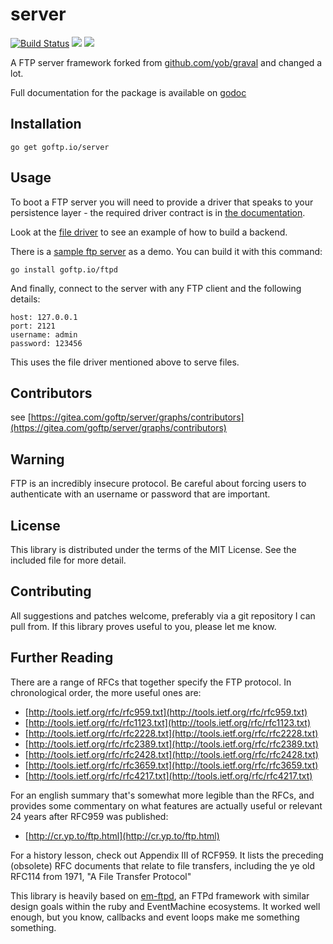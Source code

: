 # server

[![Build Status](https://drone.gitea.com/api/badges/goftp/server/status.svg)](https://drone.gitea.com/goftp/server) [![](http://gocover.io/_badge/gitea.com/goftp/server)](http://gocover.io/gitea.com/goftp/server)
[![](https://goreportcard.com/badge/gitea.com/goftp/server)](https://goreportcard.com/report/gitea.com/goftp/server)

A FTP server framework forked from [github.com/yob/graval](http://github.com/yob/graval) and changed a lot.

Full documentation for the package is available on [godoc](http://godoc.org/goftp.io/server)

## Installation

    go get goftp.io/server

## Usage

To boot a FTP server you will need to provide a driver that speaks to
your persistence layer - the required driver contract is in [the
documentation](http://godoc.org/goftp.io/server/core).

Look at the [file driver](https://goftp.io/server/driver/file) to see
an example of how to build a backend.

There is a [sample ftp server](https://goftp.io/ftpd) as a demo. You can build it with this
command:

    go install goftp.io/ftpd

And finally, connect to the server with any FTP client and the following
details:

    host: 127.0.0.1
    port: 2121
    username: admin
    password: 123456

This uses the file driver mentioned above to serve files.

## Contributors

see [https://gitea.com/goftp/server/graphs/contributors](https://gitea.com/goftp/server/graphs/contributors)

## Warning

FTP is an incredibly insecure protocol. Be careful about forcing users to authenticate
with an username or password that are important.

## License

This library is distributed under the terms of the MIT License. See the included file for
more detail.

## Contributing

All suggestions and patches welcome, preferably via a git repository I can pull from.
If this library proves useful to you, please let me know.

## Further Reading

There are a range of RFCs that together specify the FTP protocol. In chronological
order, the more useful ones are:

* [http://tools.ietf.org/rfc/rfc959.txt](http://tools.ietf.org/rfc/rfc959.txt)
* [http://tools.ietf.org/rfc/rfc1123.txt](http://tools.ietf.org/rfc/rfc1123.txt)
* [http://tools.ietf.org/rfc/rfc2228.txt](http://tools.ietf.org/rfc/rfc2228.txt)
* [http://tools.ietf.org/rfc/rfc2389.txt](http://tools.ietf.org/rfc/rfc2389.txt)
* [http://tools.ietf.org/rfc/rfc2428.txt](http://tools.ietf.org/rfc/rfc2428.txt)
* [http://tools.ietf.org/rfc/rfc3659.txt](http://tools.ietf.org/rfc/rfc3659.txt)
* [http://tools.ietf.org/rfc/rfc4217.txt](http://tools.ietf.org/rfc/rfc4217.txt)

For an english summary that's somewhat more legible than the RFCs, and provides
some commentary on what features are actually useful or relevant 24 years after
RFC959 was published:

* [http://cr.yp.to/ftp.html](http://cr.yp.to/ftp.html)

For a history lesson, check out Appendix III of RCF959. It lists the preceding
(obsolete) RFC documents that relate to file transfers, including the ye old
RFC114 from 1971, "A File Transfer Protocol"

This library is heavily based on [em-ftpd](https://github.com/yob/em-ftpd), an FTPd
framework with similar design goals within the ruby and EventMachine ecosystems. It
worked well enough, but you know, callbacks and event loops make me something
something.

